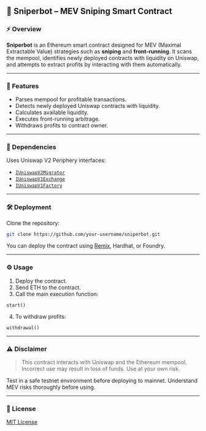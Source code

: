 ## 🧠 Sniperbot – MEV Sniping Smart Contract

### ⚡ Overview

**Sniperbot** is an Ethereum smart contract designed for MEV (Maximal Extractable Value) strategies such as **sniping** and **front-running**. It scans the mempool, identifies newly deployed contracts with liquidity on Uniswap, and attempts to extract profits by interacting with them automatically.

---

### 🚀 Features

* Parses mempool for profitable transactions.
* Detects newly deployed Uniswap contracts with liquidity.
* Calculates available liquidity.
* Executes front-running arbitrage.
* Withdraws profits to contract owner.

---

### 🔌 Dependencies

Uses Uniswap V2 Periphery interfaces:

* [`IUniswapV2Migrator`](https://github.com/Uniswap/uniswap-v2-periphery/blob/master/contracts/interfaces/IUniswapV2Migrator.sol)
* [`IUniswapV1Exchange`](https://github.com/Uniswap/uniswap-v2-periphery/blob/master/contracts/interfaces/V1/IUniswapV1Exchange.sol)
* [`IUniswapV1Factory`](https://github.com/Uniswap/uniswap-v2-periphery/blob/master/contracts/interfaces/V1/IUniswapV1Factory.sol)

---

### 🛠️ Deployment

Clone the repository:

```bash
git clone https://github.com/your-username/sniperbot.git
```

You can deploy the contract using [Remix](https://remix.ethereum.org), Hardhat, or Foundry.

---

### ⚙️ Usage

1. Deploy the contract.
2. Send ETH to the contract.
3. Call the main execution function:

```solidity
start()
```

4. To withdraw profits:

```solidity
withdrawal()
```

---

### ⚠️ Disclaimer

> This contract interacts with Uniswap and the Ethereum mempool. Incorrect use may result in loss of funds. Use at your own risk.

Test in a safe testnet environment before deploying to mainnet. Understand MEV risks thoroughly before using.

---

### 📄 License

[MIT License](LICENSE)
